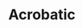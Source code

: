 ---
title: "Acrobatic"

feat:
  types: ["General"]
  benefit: |
    You get a +2 bonus on all _jump_ checks and _tumble_ checks.
---